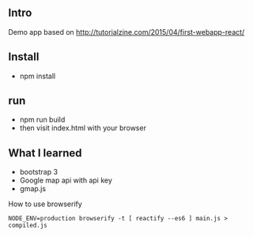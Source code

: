 ## Intro

Demo app based on http://tutorialzine.com/2015/04/first-webapp-react/

## Install

* npm install

## run

* npm run build
* then visit index.html with your browser

## What I learned

* bootstrap 3
* Google map api with api key
* gmap.js


How to use browserify
```
NODE_ENV=production browserify -t [ reactify --es6 ] main.js > compiled.js

```
